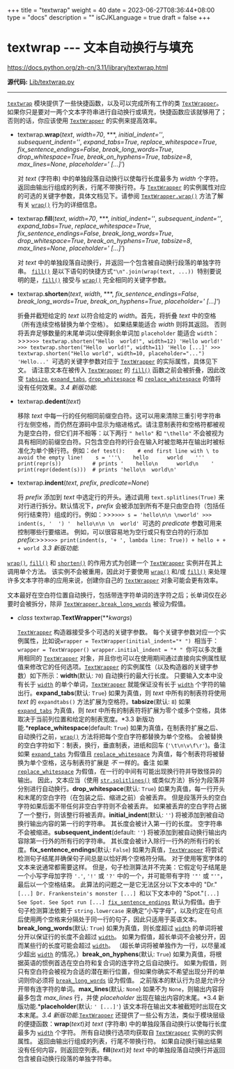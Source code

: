 +++
title = "textwrap"
weight = 40
date = 2023-06-27T08:36:44+08:00
type = "docs"
description = ""
isCJKLanguage = true
draft = false
+++

# textwrap --- 文本自动换行与填充

https://docs.python.org/zh-cn/3.11/library/textwrap.html

**源代码:** [Lib/textwrap.py](https://github.com/python/cpython/tree/3.11/Lib/textwrap.py)

------

[`textwrap`](https://docs.python.org/zh-cn/3.11/library/textwrap.html#module-textwrap) 模块提供了一些快捷函数，以及可以完成所有工作的类 [`TextWrapper`](https://docs.python.org/zh-cn/3.11/library/textwrap.html#textwrap.TextWrapper)。 如果你只是要对一两个文本字符串进行自动换行或填充，快捷函数应该就够用了；否则的话，你应该使用 [`TextWrapper`](https://docs.python.org/zh-cn/3.11/library/textwrap.html#textwrap.TextWrapper) 的实例来提高效率。

- textwrap.**wrap**(*text*, *width=70*, ***, *initial_indent=''*, *subsequent_indent=''*, *expand_tabs=True*, *replace_whitespace=True*, *fix_sentence_endings=False*, *break_long_words=True*, *drop_whitespace=True*, *break_on_hyphens=True*, *tabsize=8*, *max_lines=None*, *placeholder=' [...]'*)

  对 *text* (字符串) 中的单独段落自动换行以使每行长度最多为 *width* 个字符。 返回由输出行组成的列表，行尾不带换行符。与 [`TextWrapper`](https://docs.python.org/zh-cn/3.11/library/textwrap.html#textwrap.TextWrapper) 的实例属性对应的可选的关键字参数，具体文档见下。请参阅 [`TextWrapper.wrap()`](https://docs.python.org/zh-cn/3.11/library/textwrap.html#textwrap.TextWrapper.wrap) 方法了解有关 [`wrap()`](https://docs.python.org/zh-cn/3.11/library/textwrap.html#textwrap.wrap) 行为的详细信息。

- textwrap.**fill**(*text*, *width=70*, ***, *initial_indent=''*, *subsequent_indent=''*, *expand_tabs=True*, *replace_whitespace=True*, *fix_sentence_endings=False*, *break_long_words=True*, *drop_whitespace=True*, *break_on_hyphens=True*, *tabsize=8*, *max_lines=None*, *placeholder=' [...]'*)

  对 *text* 中的单独段落自动换行，并返回一个包含被自动换行段落的单独字符串。 [`fill()`](https://docs.python.org/zh-cn/3.11/library/textwrap.html#textwrap.fill) 是以下语句的快捷方式`"\n".join(wrap(text, ...)) `特别要说明的是，[`fill()`](https://docs.python.org/zh-cn/3.11/library/textwrap.html#textwrap.fill) 接受与 [`wrap()`](https://docs.python.org/zh-cn/3.11/library/textwrap.html#textwrap.wrap) 完全相同的关键字参数。

- textwrap.**shorten**(*text*, *width*, ***, *fix_sentence_endings=False*, *break_long_words=True*, *break_on_hyphens=True*, *placeholder=' [...]'*)

  折叠并截短给定的 *text* 以符合给定的 *width*。首先，将折叠 *text* 中的空格（所有连续空格替换为单个空格）。 如果结果能适合 *width* 则将其返回。 否则将丢弃足够数量的末尾单词以使得剩余单词加 `placeholder` 能适合 `width`：>>>`>>> textwrap.shorten("Hello  world!", width=12) 'Hello world!' >>> textwrap.shorten("Hello  world!", width=11) 'Hello [...]' >>> textwrap.shorten("Hello world", width=10, placeholder="...") 'Hello...' `可选的关键字参数对应于 [`TextWrapper`](https://docs.python.org/zh-cn/3.11/library/textwrap.html#textwrap.TextWrapper) 的实际属性，具体见下文。 请注意文本在被传入 [`TextWrapper`](https://docs.python.org/zh-cn/3.11/library/textwrap.html#textwrap.TextWrapper) 的 [`fill()`](https://docs.python.org/zh-cn/3.11/library/textwrap.html#textwrap.fill) 函数之前会被折叠，因此改变 [`tabsize`](https://docs.python.org/zh-cn/3.11/library/textwrap.html#textwrap.TextWrapper.tabsize), [`expand_tabs`](https://docs.python.org/zh-cn/3.11/library/textwrap.html#textwrap.TextWrapper.expand_tabs), [`drop_whitespace`](https://docs.python.org/zh-cn/3.11/library/textwrap.html#textwrap.TextWrapper.drop_whitespace) 和 [`replace_whitespace`](https://docs.python.org/zh-cn/3.11/library/textwrap.html#textwrap.TextWrapper.replace_whitespace) 的值将没有任何效果。*3.4 新版功能.*

- textwrap.**dedent**(*text*)

  移除 *text* 中每一行的任何相同前缀空白符。这可以用来清除三重引号字符串行左侧空格，而仍然在源码中显示为缩进格式。请注意制表符和空格符都被视为是空白符，但它们并不相等：以下两行 `" hello"` 和 `"\thello"` 不会被视为具有相同的前缀空白符。只包含空白符的行会在输入时被忽略并在输出时被标准化为单个换行符。例如：`def test():    # end first line with \ to avoid the empty line!    s = '''\    hello      world    '''    print(repr(s))          # prints '    hello\n      world\n    '    print(repr(dedent(s)))  # prints 'hello\n  world\n' `

- textwrap.**indent**(*text*, *prefix*, *predicate=None*)

  将 *prefix* 添加到 *text* 中选定行的开头。通过调用 `text.splitlines(True)` 来对行进行拆分。默认情况下，*prefix* 会被添加到所有不是只由空白符（包括任何行结束符）组成的行。例如：>>>`>>> s = 'hello\n\n \nworld' >>> indent(s, '  ') '  hello\n\n \n  world' `可选的 *predicate* 参数可用来控制哪些行要缩进。 例如，可以很容易地为空行或只有空白符的行添加 *prefix*:>>>`>>> print(indent(s, '+ ', lambda line: True)) + hello + + + world `*3.3 新版功能.*

[`wrap()`](https://docs.python.org/zh-cn/3.11/library/textwrap.html#textwrap.wrap), [`fill()`](https://docs.python.org/zh-cn/3.11/library/textwrap.html#textwrap.fill) 和 [`shorten()`](https://docs.python.org/zh-cn/3.11/library/textwrap.html#textwrap.shorten) 的作用方式为创建一个 [`TextWrapper`](https://docs.python.org/zh-cn/3.11/library/textwrap.html#textwrap.TextWrapper) 实例并在其上调用单个方法。 该实例不会被重用，因此对于要使用 [`wrap()`](https://docs.python.org/zh-cn/3.11/library/textwrap.html#textwrap.wrap) 和/或 [`fill()`](https://docs.python.org/zh-cn/3.11/library/textwrap.html#textwrap.fill) 来处理许多文本字符串的应用来说，创建你自己的 [`TextWrapper`](https://docs.python.org/zh-cn/3.11/library/textwrap.html#textwrap.TextWrapper) 对象可能会更有效率。

文本最好在空白符位置自动换行，包括带连字符单词的连字符之后；长单词仅在必要时会被拆分，除非 [`TextWrapper.break_long_words`](https://docs.python.org/zh-cn/3.11/library/textwrap.html#textwrap.TextWrapper.break_long_words) 被设为假值。

- *class* textwrap.**TextWrapper**(***kwargs*)

  [`TextWrapper`](https://docs.python.org/zh-cn/3.11/library/textwrap.html#textwrap.TextWrapper) 构造器接受多个可选的关键字参数。 每个关键字参数对应一个实例属性，比如说`wrapper = TextWrapper(initial_indent="* ") `相当于：`wrapper = TextWrapper() wrapper.initial_indent = "* " `你可以多次重用相同的 [`TextWrapper`](https://docs.python.org/zh-cn/3.11/library/textwrap.html#textwrap.TextWrapper) 对象，并且你也可以在使用期间通过直接向实例属性赋值来修改它的任何选项。[`TextWrapper`](https://docs.python.org/zh-cn/3.11/library/textwrap.html#textwrap.TextWrapper) 的实例属性（以及构造器的关键字参数）如下所示：**width**(默认: `70`) 自动换行的最大行长度。 只要输入文本中没有长于 [`width`](https://docs.python.org/zh-cn/3.11/library/textwrap.html#textwrap.TextWrapper.width) 的单个单词，[`TextWrapper`](https://docs.python.org/zh-cn/3.11/library/textwrap.html#textwrap.TextWrapper) 就能保证没有长于 [`width`](https://docs.python.org/zh-cn/3.11/library/textwrap.html#textwrap.TextWrapper.width) 个字符的输出行。**expand_tabs**(默认: `True`) 如果为真值，则 *text* 中所有的制表符将使用 *text* 的 `expandtabs()` 方法扩展为空格符。**tabsize**(默认: `8`) 如果 [`expand_tabs`](https://docs.python.org/zh-cn/3.11/library/textwrap.html#textwrap.TextWrapper.expand_tabs) 为真值，则 *text* 中所有的制表符将扩展为零个或多个空格，具体取决于当前列位置和给定的制表宽度。*3.3 新版功能.***replace_whitespace**(default: `True`) 如果为真值，在制表符扩展之后、自动换行之前，[`wrap()`](https://docs.python.org/zh-cn/3.11/library/textwrap.html#textwrap.wrap) 方法将把每个空白字符都替换为单个空格。 会被替换的空白字符如下：制表，换行，垂直制表，进纸和回车 (`'\t\n\v\f\r'`)。备注 如果 [`expand_tabs`](https://docs.python.org/zh-cn/3.11/library/textwrap.html#textwrap.TextWrapper.expand_tabs) 为假值且 [`replace_whitespace`](https://docs.python.org/zh-cn/3.11/library/textwrap.html#textwrap.TextWrapper.replace_whitespace) 为真值，每个制表符将被替换为单个空格，这与制表符扩展是 *不* 一样的。备注 如果 [`replace_whitespace`](https://docs.python.org/zh-cn/3.11/library/textwrap.html#textwrap.TextWrapper.replace_whitespace) 为假值，在一行的中间有可能出现换行符并导致怪异的输出。 因此，文本应当（使用 [`str.splitlines()`](https://docs.python.org/zh-cn/3.11/library/stdtypes.html#str.splitlines) 或类似方法）拆分为段落并分别进行自动换行。**drop_whitespace**(默认: `True`) 如果为真值，每一行开头和末尾的空白字符（在包装之后、缩进之前）会被丢弃。 但是段落开头的空白字符如果后面不带任何非空白字符则不会被丢弃。 如果被丢弃的空白字符占据了一个整行，则该整行将被丢弃。**initial_indent**(默认: `''`) 将被添加到被自动换行输出内容的第一行的字符串。 其长度会被计入第一行的长度。 空字符串不会被缩进。**subsequent_indent**(default: `''`) 将被添加到被自动换行输出内容除第一行外的所有行的字符串。 其长度会被计入除行一行外的所有行的长度。**fix_sentence_endings**(默认: `False`) 如果为真值，[`TextWrapper`](https://docs.python.org/zh-cn/3.11/library/textwrap.html#textwrap.TextWrapper) 将尝试检测句子结尾并确保句子间总是以恰好两个空格符分隔。 对于使用等宽字体的文本来说通常都需要这样。 但是，句子检测算法并不完美：它假定句子结尾是一个小写字母加字符 `'.'`, `'!'` 或 `'?'` 中的一个，并可能带有字符 `'"'` 或 `"'"`，最后以一个空格结束。 此算法的问题之一是它无法区分以下文本中的 "Dr."`[...] Dr. Frankenstein's monster [...] `和以下文本中的 "Spot."`[...] See Spot. See Spot run [...] `[`fix_sentence_endings`](https://docs.python.org/zh-cn/3.11/library/textwrap.html#textwrap.TextWrapper.fix_sentence_endings) 默认为假值。由于句子检测算法依赖于 `string.lowercase` 来确定“小写字母”，以及约定在句点后使用两个空格来分隔处于同一行的句子，因此只适用于英语文本。**break_long_words**(默认: `True`) 如果为真值，则长度超过 [`width`](https://docs.python.org/zh-cn/3.11/library/textwrap.html#textwrap.TextWrapper.width) 的单词将被分开以保证行的长度不会超过 [`width`](https://docs.python.org/zh-cn/3.11/library/textwrap.html#textwrap.TextWrapper.width)。 如果为假值，超长单词不会被分开，因而某些行的长度可能会超过 [`width`](https://docs.python.org/zh-cn/3.11/library/textwrap.html#textwrap.TextWrapper.width)。 （超长单词将被单独作为一行，以尽量减少超出 [`width`](https://docs.python.org/zh-cn/3.11/library/textwrap.html#textwrap.TextWrapper.width) 的情况。）**break_on_hyphens**(默认: `True`) 如果为真值，将根据英语的惯例首选在空白符和复合词的连字符之后自动换行。 如果为假值，则只有空白符会被视为合适的潜在断行位置，但如果你确实不希望出现分开的单词则你必须将 [`break_long_words`](https://docs.python.org/zh-cn/3.11/library/textwrap.html#textwrap.TextWrapper.break_long_words) 设为假值。 之前版本的默认行为总是允许分开带有连字符的单词。**max_lines**(默认: `None`) 如果不为 `None`，则输出内容将最多包含 *max_lines* 行，并使 *placeholder* 出现在输出内容的末尾。*3.4 新版功能.***placeholder**(默认: `' [...]'`) 该文本将在输出文本被截短时出现在文本末尾。*3.4 新版功能.*[`TextWrapper`](https://docs.python.org/zh-cn/3.11/library/textwrap.html#textwrap.TextWrapper) 还提供了一些公有方法，类似于模块层级的便捷函数：**wrap**(*text*)对 *text* (字符串) 中的单独段落自动换行以使每行长度最多为 [`width`](https://docs.python.org/zh-cn/3.11/library/textwrap.html#textwrap.TextWrapper.width) 个字符。 所有自动换行选项均获取自 [`TextWrapper`](https://docs.python.org/zh-cn/3.11/library/textwrap.html#textwrap.TextWrapper) 实例的实例属性。 返回由输出行组成的列表，行尾不带换行符。 如果自动换行输出结果没有任何内容，则返回空列表。**fill**(*text*)对 *text* 中的单独段落自动换行并返回包含被自动换行段落的单独字符串。